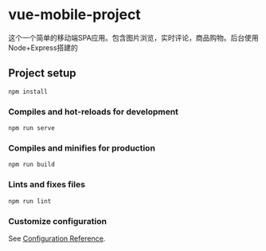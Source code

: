 # vue-mobile-project
这个一个简单的移动端SPA应用。包含图片浏览，实时评论，商品购物。后台使用Node+Express搭建的
## Project setup
```
npm install
```

### Compiles and hot-reloads for development
```
npm run serve
```

### Compiles and minifies for production
```
npm run build
```

### Lints and fixes files
```
npm run lint
```

### Customize configuration
See [Configuration Reference](https://cli.vuejs.org/config/).
